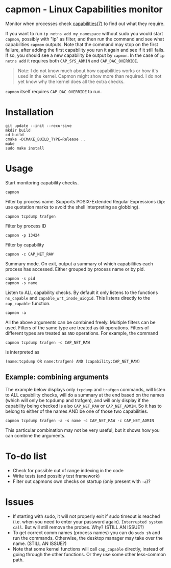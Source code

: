 <!---
SPDX-License-Identifier: GPL-2.0-only
SPDX-FileCopyrightText: 2022 Casper Andersson <casper.casan@gmail.com>
-->

# capmon - Linux Capabilities monitor

Monitor when processes check
[capabilities(7)](https://man7.org/linux/man-pages/man7/capabilities.7.html) to
find out what they require.

If you want to run `ip netns add my_namespace` without sudo you would start
`capmon`, possibly with "ip" as filter, and then run the command and see what
capabilities `capmon` outputs. Note that the command may stop on the first
failure, after adding the first capability you run it again and see if it still
fails. If so, you should see a new capability be output by `capmon`. In the case
of `ip netns add` it requires both `CAP_SYS_ADMIN` and `CAP_DAC_OVERRIDE`.

> Note: I do not know much about how capabilities works or how it's used in the
> kernel. Capmon might show more than required. I do not yet know why the
> kernel does all the extra checks.

`capmon` itself requires `CAP_DAC_OVERRIDE` to run.

# Installation
```
git update --init --recursive
mkdir build
cd build
cmake -DCMAKE_BUILD_TYPE=Release ..
make
sudo make install
```

# Usage
Start monitoring capability checks.
```
capmon
```

Filter by process name. Supports POSIX-Extended Regular Expressions (tip: use
quotation marks to avoid the shell interpreting as globbing).
```
capmon tcpdump trafgen
```

Filter by process ID
```
capmon -p 13424
```

Filter by capability
```
capmon -c CAP_NET_RAW
```

Summary mode. On exit, output a summary of which capabilities each process has
accessed. Either grouped by process name or by pid.
```
capmon -s pid
capmon -s name
```

Listen to ALL capability checks. By default it only listens to the functions
`ns_capable` and `capable_wrt_inode_uidgid`. This listens directly to the
`cap_capable` function.
```
capmon -a
```

All the above arguments can be combined freely. Multiple filters can be used.
Filters of the same type are treated as `OR` operations. Filters of different
types are treated as `AND` operations. For example, the command
```
capmon tcpdump trafgen -c CAP_NET_RAW
```
is interpreted as
```
(name:tcpdump OR name:trafgen) AND (capability:CAP_NET_RAW)
```

## Example: combining arguments
The example below displays only `tcpdump` and `trafgen` commands, will listen
to ALL capability checks, will do a summary at the end based on the names
(which will only be tcpdump and trafgen), and will only display if the
capability being checked is also `CAP_NET_RAW` or `CAP_NET_ADMIN`. So it has to
belong to either of the names AND be one of those two capabilities.
```
capmon tcpdump trafgen -a -s name -c CAP_NET_RAW -c CAP_NET_ADMIN
```
This particular combination may not be very useful, but it shows how you can
combine the arguments.

# To-do list
- Check for possible out of range indexing in the code
- Write tests (and possibly test framework)
- Filter out capmons own checks on startup (only present with `-a`)?

# Issues
- If starting with sudo, it will not properly exit if sudo timeout is reached
  (i.e. when you need to enter your password again). `Interrupted system call`.
  But will still remove the probes. Why? (STILL AN ISSUE?)
- To get correct comm names (process names) you can do `sudo sh` and run the commands. 
  Otherwise, the desktop manager may take over the name. (STILL AN ISSUE?)
- Note that some kernel functions will call `cap_capable` directly, instead of
  going through the other functions. Or they use some other less-common path.


